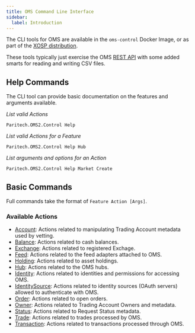 ```yaml
---
title: OMS Command Line Interface
sidebar:
  label: Introduction
---
```


The CLI tools for OMS are available in the `oms-control` Docker Image, or as part of the [XOSP distribution](/using/cli-tools).

These tools typically just exercise the OMS [REST API](../rest/) with some added smarts for reading and writing CSV files.

## Help Commands

The CLI tool can provide basic documentation on the features and arguments available.

*List valid Actions*

`Paritech.OMS2.Control Help`

*List valid Actions for a Feature*

`Paritech.OMS2.Control Help Hub`

*List arguments and options for an Action*

`Paritech.OMS2.Control Help Market Create`

## Basic Commands

Full commands take the format of `Feature Action [Args]`.

### Available Actions

* [Account](./account/): Actions related to manipulating Trading Account metadata used by vetting.
* [Balance](./balance/): Actions related to cash balances.
* [Exchange](./exchange): Actions related to registered Exchage.
* [Feed](./feed/): Actions related to the feed adapters attached to OMS.
* [Holding](./holding/): Actions related to asset holdings.
* [Hub](./hub/): Actions related to the OMS hubs.
* [Identity](./identity/): Actions related to identities and permissions for accessing OMS.
* [IdentitySource](./identitysource/): Actions related to identity sources (OAuth servers) allowed to authenticate with OMS.
* [Order](./order/): Actions related to open orders.
* [Owner](./owner/): Actions related to Trading Account Owners and metadata.
* [Status](./status/): Actions related to Request Status metadata.
* [Trade](./trade/): Actions related to trades processed by OMS.
* [Transaction](./transaction/): Actions related to transactions processed through OMS.
